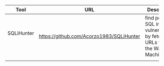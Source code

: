 | Tool | URL | Description |
| ---- | ---- | ---- |
| SQLiHunter<br><br> | https://github.com/Acorzo1983/SQLiHunter | find potential SQL injection vulnerabilities by fetching URLs from the Wayback Machine |
|  |  |  |
